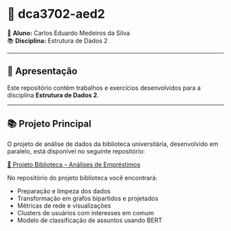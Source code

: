 # 📂 dca3702-aed2

👤 **Aluno:** Carlos Eduardo Medeiros da Silva  
📚 **Disciplina:** Estrutura de Dados 2  

---

## 🔎 Apresentação
Este repositório contém trabalhos e exercícios desenvolvidos para a disciplina **Estrutura de Dados 2**.  

---

## 📚 Projeto Principal
O projeto de análise de dados da biblioteca universitária, desenvolvido em paralelo, está disponível no seguinte repositório:

[📌 Projeto Biblioteca – Análises de Empréstimos](https://github.com/Carlos98770/unity_1/)  

No repositório do projeto biblioteca você encontrará:
- Preparação e limpeza dos dados  
- Transformação em grafos bipartidos e projetados  
- Métricas de rede e visualizações  
- Clusters de usuários com interesses em comum  
- Modelo de classificação de assuntos usando BERT
